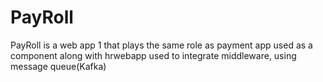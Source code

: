 # PayRoll

PayRoll is a web app 1 that plays the same role as payment app used as a component along with hrwebapp used to integrate middleware, using message queue(Kafka)
